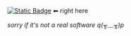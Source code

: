 [![Static Badge](https://img.shields.io/badge/Generate_you_silly_cat-green?style=for-the-badge
)](https://github.com/new?template_name=wiki-template&template_owner=AnarchoMedia) ⬅ right here

*sorry if it's not a real software q(╥﹏╥)p*
